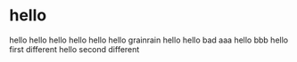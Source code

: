 # hello 
hello
hello
hello
hello
hello
hello
grainrain
hello
hello
bad
aaa
hello
bbb
hello
first different
hello
second different
